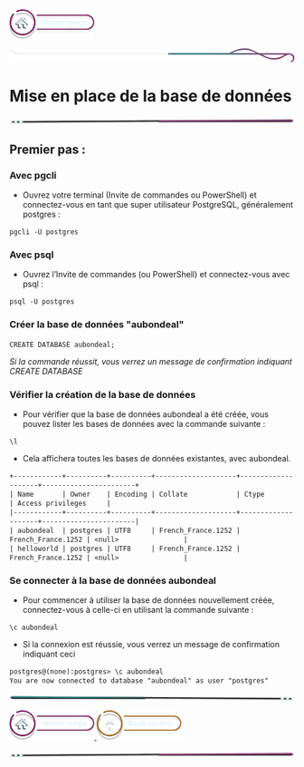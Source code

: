 <a href="../README.md">
  <img src="../assets/button/home_page.png" alt="Home page" style="width: 150px; height: auto;">
</a>

![border](../assets/line/border_r.png)

# Mise en place de la base de données

![border](../assets/line/line_pink_point_r.png)

## Premier pas :

### Avec pgcli

- Ouvrez votre terminal (Invite de commandes ou PowerShell) et connectez-vous en tant que super utilisateur PostgreSQL, généralement postgres :

```
pgcli -U postgres
```

### Avec psql

- Ouvrez l’Invite de commandes (ou PowerShell) et connectez-vous avec psql :

```
psql -U postgres
```

### Créer la base de données "aubondeal"

```
CREATE DATABASE aubondeal;
```

_Si la commande réussit, vous verrez un message de confirmation indiquant CREATE DATABASE_

### Vérifier la création de la base de données

- Pour vérifier que la base de données aubondeal a été créée, vous pouvez lister les bases de données avec la commande suivante :

```
\l
```

- Cela affichera toutes les bases de données existantes, avec aubondeal.

```
+------------+----------+----------+--------------------+--------------------+-----------------------+
| Name       | Owner    | Encoding | Collate            | Ctype              | Access privileges     |
|------------+----------+----------+--------------------+--------------------+-----------------------|
| aubondeal  | postgres | UTF8     | French_France.1252 | French_France.1252 | <null>                |
| helloworld | postgres | UTF8     | French_France.1252 | French_France.1252 | <null>                |

```

### Se connecter à la base de données aubondeal

- Pour commencer à utiliser la base de données nouvellement créée, connectez-vous à celle-ci en utilisant la commande suivante :

```
\c aubondeal
```

- Si la connexion est réussie, vous verrez un message de confirmation indiquant ceci

```
postgres@(none):postgres> \c aubondeal
You are now connected to database "aubondeal" as user "postgres"
```

![border](../assets/line/line_teal_point_l.png)

<a href="../README.md">
  <img src="../assets/button/home_page.png" alt="Home page" style="width: 150px; height: auto;">
</a>
<a href="#règles-de-gestion">
  <img src="../assets/button/back_to_top.png" alt="Back to top" style="width: 150px; height: auto;">
</a>

![border](../assets/line/line_pink_point_r.png)
